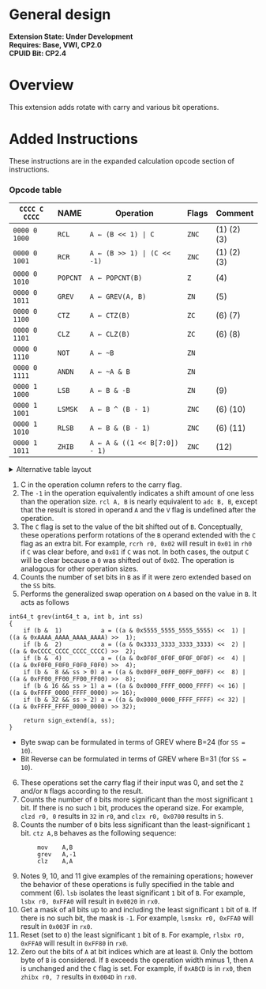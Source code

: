 # General design

**Extension State: Under Development**  
**Requires: Base, VWI, CP2.0**  
**CPUID Bit: CP2.4**

# Overview

This extension adds rotate with carry and various bit operations.

# Added Instructions

These instructions are in the expanded calculation opcode section of instructions.

### Opcode table

| `CCCC C CCCC` | NAME     | Operation                                    | Flags | Comment     |
|---------------|----------|----------------------------------------------|-------|-------------|
| `0000 0 1000` | `RCL`    | <code>A ← (B << 1) &#124; C</code>           | `ZNC` | (1) (2) (3) |
| `0000 0 1001` | `RCR`    | <code>A ← (B >> 1) &#124; (C << -1)</code>   | `ZNC` | (1) (2) (3) |
| `0000 0 1010` | `POPCNT` | <code>A ← POPCNT(B)</code>                   | `Z`   | (4)         |
| `0000 0 1011` | `GREV`   | <code>A ← GREV(A, B)</code>                  | `ZN`  | (5)         |
| `0000 0 1100` | `CTZ`    | <code>A ← CTZ(B)</code>                      | `ZC`  | (6) (7)     |
| `0000 0 1101` | `CLZ`    | <code>A ← CLZ(B)</code>                      | `ZC`  | (6) (8)     |
| `0000 0 1110` | `NOT`    | <code>A ← ~B</code>                          | `ZN`  |             |
| `0000 0 1111` | `ANDN`   | <code>A ← ~A &#38; B</code>                  | `ZN`  |             |
| `0000 1 1000` | `LSB`    | <code>A ← B &#38; -B</code>                  | `ZN`  | (9)         |
| `0000 1 1001` | `LSMSK`  | <code>A ← B ^ (B - 1)</code>                 | `ZNC` | (6) (10)    |
| `0000 1 1010` | `RLSB`   | <code>A ← B &#38; (B - 1)</code>             | `ZNC` | (6) (11)    |
| `0000 1 1011` | `ZHIB`   | <code>A ← A &#38; ((1 << B[7:0]) - 1)</code> | `ZNC` | (12)        |

<details>
<summary>Alternative table layout</summary>

| `C CCCC CCCC` | NAME     | Operation                                    | Flags | Comment     |
|---------------|----------|----------------------------------------------|-------|-------------|
| `0 0000 1000` | `RCL`    | <code>A ← (B << 1) &#124; C</code>           | `ZNC` | (1) (2) (3) |
| `0 0000 1001` | `RCR`    | <code>A ← (B >> 1) &#124; (C << -1)</code>   | `ZNC` | (1) (2) (3) |
| `0 0000 1010` | `POPCNT` | <code>A ← POPCNT(B)</code>                   | `Z`   | (4)         |
| `0 0000 1011` | `GREV`   | <code>A ← GREV(A, B)</code>                  | `ZN`  | (5)         |
| `0 0000 1100` | `CTZ`    | <code>A ← CTZ(B)</code>                      | `ZC`  | (6) (7)     |
| `0 0000 1101` | `CLZ`    | <code>A ← CLZ(B)</code>                      | `ZC`  | (6) (8)     |
| `0 0000 1110` | `NOT`    | <code>A ← ~B</code>                          | `ZN`  |             |
| `0 0000 1111` | `ANDN`   | <code>A ← ~A &#38; B</code>                  | `ZN`  |             |
| `0 0001 1000` | `LSB`    | <code>A ← B &#38; -B</code>                  | `ZN`  | (9)         |
| `0 0001 1001` | `LSMSK`  | <code>A ← B ^ (B - 1)</code>                 | `ZNC` | (6) (10)    |
| `0 0001 1010` | `RLSB`   | <code>A ← B &#38; (B - 1)</code>             | `ZNC` | (6) (11)    |
| `0 0001 1011` | `ZHIB`   | <code>A ← A &#38; ((1 << B[7:0]) - 1)</code> | `ZNC` | (12)        |

</details>

1) C in the operation column refers to the carry flag.
2) The `-1` in the operation equivalently indicates a shift amount of one less than the operation size.
   `rcl A, B` is nearly equivalent to `adc B, B`, except that the result is stored in operand `A`
   and the `V` flag is undefined after the operation.
3) The `C` flag is set to the value of the bit shifted out of `B`. Conceptually, these operations perform
   rotations of the `B` operand extended with the `C` flag as an extra bit. For example, `rcrh r0, 0x02`
   will result in `0x01` in `rh0` if `C` was clear before, and `0x81` if `C` was not. In both cases, the output `C`
   will be clear because a `0` was shifted out of `0x02`.
   The operation is analogous for other operation sizes.
5) Counts the number of set bits in `B` as if it were zero extended based on the `SS` bits.
6) Performs the generalized swap operation on `A` based on the value in `B`. It acts as follows
```
int64_t grev(int64_t a, int b, int ss)
{
    if (b &  1)           a = ((a & 0x5555_5555_5555_5555) <<  1) | ((a & 0xAAAA_AAAA_AAAA_AAAA) >>  1);
    if (b &  2)           a = ((a & 0x3333_3333_3333_3333) <<  2) | ((a & 0xCCCC_CCCC_CCCC_CCCC) >>  2);
    if (b &  4)           a = ((a & 0x0F0F_0F0F_0F0F_0F0F) <<  4) | ((a & 0xF0F0_F0F0_F0F0_F0F0) >>  4);
    if (b &  8 && ss > 0) a = ((a & 0x00FF_00FF_00FF_00FF) <<  8) | ((a & 0xFF00_FF00_FF00_FF00) >>  8);
    if (b & 16 && ss > 1) a = ((a & 0x0000_FFFF_0000_FFFF) << 16) | ((a & 0xFFFF_0000_FFFF_0000) >> 16);
    if (b & 32 && ss > 2) a = ((a & 0x0000_0000_FFFF_FFFF) << 32) | ((a & 0xFFFF_FFFF_0000_0000) >> 32);

    return sign_extend(a, ss);
}
```

- Byte swap can be formulated in terms of GREV where B=24 (for `SS = 10`).
- Bit Reverse can be formulated in terms of GREV where B=31 (for `SS = 10`).

6) These operations set the carry flag if their input was 0,
    and set the `Z` and/or `N` flags according to the result.
7) Counts the number of `0` bits more significant than the most significant `1` bit.
   If there is no such `1` bit, produces the operand size. For example,
   `clzd r0, 0` results in `32` in `r0`, and `clzx r0, 0x0700` results in `5`.
8) Counts the number of `0` bits less significant than the least-significant `1` bit.
   `ctz A,B` behaves as the following sequence:
```
        mov    A,B
        grev   A,-1
        clz    A,A
```
9) Notes 9, 10, and 11 give examples of the remaining operations; however the behavior
    of these operations is fully specified in the table and comment (6).
   `lsb` isolates the least significant `1` bit of `B`. For example, `lsbx r0, 0xFFA0`
    will result in `0x0020` in `rx0`.
10) Get a mask of all bits up to and including the least significant `1` bit of `B`.
    If there is no such bit, the mask is `-1`. For example, `lsmskx r0, 0xFFA0`
    will result in `0x003F` in `rx0`.
11) Reset (set to `0`) the least significant `1` bit of `B`. For example,
    `rlsbx r0, 0xFFA0` will result in `0xFF80` in `rx0`.
12) Zero out the bits of `A` at bit indices which are at least `B`. Only the bottom byte
    of `B` is considered. If `B` exceeds the operation width minus 1, then `A` is unchanged
    and the `C` flag is set.
    For example, if `0xABCD` is in `rx0`, then `zhibx r0, 7` results in `0x004D` in `rx0`.
